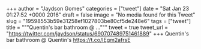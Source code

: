 
+++
author = "Jaydson Gomes"
categories = ["tweet"]
date = "Sat Jan 23 01:27:52 +0000 2016"
draft = false
image = "No media found for this Tweet"
slug = "19598553b59e31258ef1027803be80cf5de248e6"
tags = ["tweet"]
title = """Quentin's bar bathroom @ ..."""
tweet = true
tweet_url = "https://twitter.com/jaydson/status/690707489751461889"
+++
Quentin's bar bathroom @ Quentin's https://t.co/IEgm2afrsE
